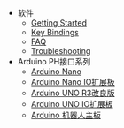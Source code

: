 - 软件
  - [Getting Started](/getting-started)
  - [Key Bindings](/key-bindings)
  - [FAQ](/faq)
  - [Troubleshooting](/troubleshooting)
- Arduino PH接口系列
  - [Arduino Nano](/advanced-configs)
  - [Arduino Nano IO扩展板](/command-line-options)
  - [Arduino UNO R3改良版](/advanced-tips)
  - [Arduino UNO IO扩展板](/advanced-tips)
  - [Arduino 机器人主板](/advanced-tips)
